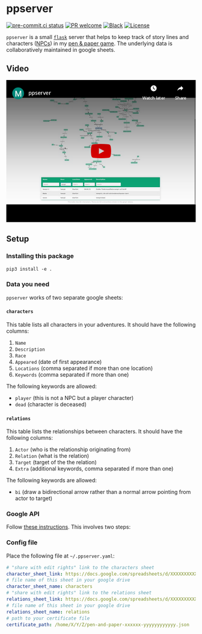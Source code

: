 # ppserver

[![pre-commit.ci status](https://results.pre-commit.ci/badge/github/klieret/ppserver/master.svg)](https://results.pre-commit.ci/latest/github/klieret/ppserver/master) [![PR welcome](https://img.shields.io/badge/PR-Welcome-%23FF8300.svg)](https://git-scm.com/book/en/v2/GitHub-Contributing-to-a-Project) [![Black](https://img.shields.io/badge/code%20style-black-000000.svg)](https://github.com/python/black) [![License](https://img.shields.io/github/license/klieret/ppserver.svg)](https://github.com/klieret/ppserver/blob/master/LICENSE.txt)

`ppserver` is a small [`flask`](https://flask.palletsprojects.com/) server that helps to keep track of story lines and characters ([NPCs](https://en.wikipedia.org/wiki/Non-player_character)) in my [pen & paper game](https://en.wikipedia.org/wiki/Tabletop_role-playing_game). The underlying data is collaboratively maintained in google sheets.

## Video

[![video screenshot](readme_assets/video.png)](https://www.youtube.com/watch?v=Bz6TbnL1mEU)

## Setup

### Installing this package

```python3
pip3 install -e .
```

### Data you need

`ppserver` works of two separate google sheets:

#### `characters`

This table lists all characters in your adventures. It should have the following columns:

1. `Name`
2. `Description`
3. `Race`
4. `Appeared` (date of first appearance)
5. `Locations` (comma separated if more than one location)
6. `Keywords` (comma separated if more than one)

The following keywords are allowed:

* `player` (this is not a NPC but a player character)
* `dead` (character is deceased)

#### `relations`

This table lists the relationships between characters. It should have the following columns:

1. `Actor` (who is the relationship originating from)
2. `Relation` (what is the relation)
3. `Target` (target of the the relation)
4. `Extra` (additional keywords, comma separated if more than one)

The following keywords are allowed:

* `bi` (draw a bidirectional arrow rather than a normal arrow pointing from actor to target)

### Google API

Follow [these instructions](https://docs.gspread.org/en/latest/oauth2.html#enable-api-access-for-a-project). This involves two steps:


### Config file

Place the following file at `~/.ppserver.yaml`:

```yaml
# "share with edit rights" link to the characters sheet
character_sheet_link: https://docs.google.com/spreadsheets/d/XXXXXXXXXXXXXXXXXXXXXXXXXXXXXXXXXXXXXXXXXXXX/edit?usp=sharing
# file name of this sheet in your google drive
character_sheet_name: characters
# "share with edit rights" link to the relations sheet
relations_sheet_link: https://docs.google.com/spreadsheets/d/XXXXXXXXXXXXXXXXXXXXXXXXXXXXXXXXXXXXXXXXXXXX/edit?usp=sharing
# file name of this sheet in your google drive
relations_sheet_name: relations
# path to your certificate file
certificate_path: /home/X/Y/Z/pen-and-paper-xxxxxx-yyyyyyyyyyyy.json
```

